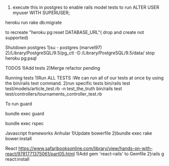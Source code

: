 
1) execute this in postgres to enable rails model tests to run
ALTER USER myuser WITH SUPERUSER;

heroku run rake db:migrate

to recreate "heroku pg:reset DATABASE_URL"( drop and create not supported)

Shutdown postgres
1)su - postgres (marvel97)
2)/Library/PostgreSQL/9.5/pg_ctl -D /Library/PostgreSQL/9.5/data/ stop
heroku pg:psql

TODOS
1)Add tests
2)Merge refactor pending

Running tests
1)Run ALL TESTS :We can run all of our tests at once by using the bin/rails test command.
2)run specific tests  bin/rails test test/models/article_test.rb -n test_the_truth
bin/rails test test/controllers/tournaments_controller_test.rb

To run guard

bundle exec guard

bundle exec rspec

Javascript frameworks
Anhular
1)Update bowerfile
2)bundle exec rake bower:install

React
https://www.safaribooksonline.com/library/view/hands-on-with-react/9781771375061/part05.html
1)Add gem 'react-rails' to Gemfile
2)rails g react:install